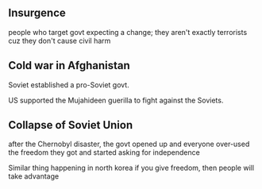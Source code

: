 ## Insurgence

people who target govt expecting a change; they aren't exactly terrorists cuz they don't cause civil harm

## Cold war in Afghanistan

Soviet established a pro-Soviet govt.

US supported the Mujahideen guerilla to fight against the Soviets.

## Collapse of Soviet Union

after the Chernobyl disaster, the govt opened up and everyone over-used the freedom they got and started asking for independence

Similar thing happening in north korea
if you give freedom, then people will take advantage